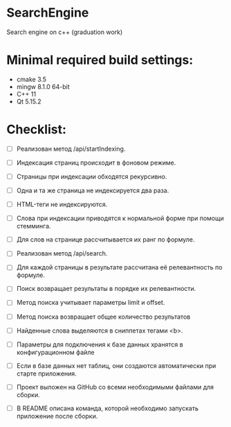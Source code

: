 # SearchEngine

Search engine on c++ (graduation work)

# Minimal required build settings:
* cmake 3.5
* mingw 8.1.0 64-bit
* C++ 11
* Qt 5.15.2

# Checklist:
- [ ] Реализован метод /api/startIndexing.

- [ ] Индексация страниц происходит в фоновом режиме.

- [ ] Страницы при индексации обходятся рекурсивно.

- [ ] Одна и та же страница не индексируется два раза.

- [ ] HTML-теги не индексируются.

- [ ] Слова при индексации приводятся к нормальной форме при помощи стемминга.

- [ ] Для слов на странице рассчитывается их ранг по формуле.

- [ ] Реализован метод /api/search.

- [ ] Для каждой страницы в результате рассчитана её релевантность по формуле.

- [ ] Поиск возвращает результаты в порядке их релевантности.

- [ ] Метод поиска учитывает параметры limit и offset.

- [ ] Метод поиска возвращает общее количество результатов

- [ ] Найденные слова выделяются в сниппетах тегами \<b\>.

- [ ] Параметры для подключения к базе данных хранятся в конфигурационном файле

- [ ] Если в базе данных нет таблиц, они создаются автоматически при старте приложения.

- [ ] Проект выложен на GitHub со всеми необходимыми файлами для сборки.

- [ ] В README описана команда, которой необходимо запускать приложение после сборки.
